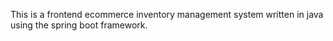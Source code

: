 This is a frontend ecommerce inventory management system written in java using the spring boot framework.